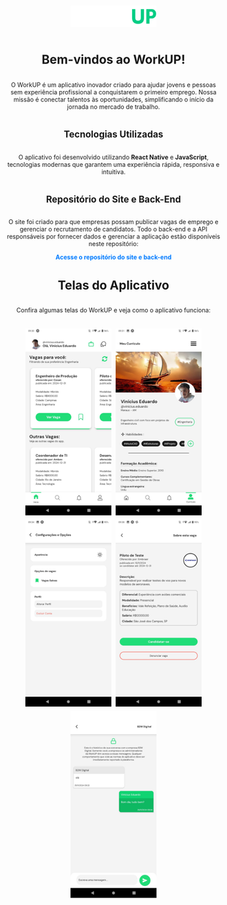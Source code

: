 <div style="display: flex; align-items: center; justify-content: center; flex-direction: column; text-align: center;">
    <img src="https://github.com/Vinidevkz/AppWorkUPTCC/blob/v1/assets/icons/WorkUP%20logo%20(2048%20x%20500%20px)%20(3).png" alt="WorkUP Logo" style="max-width: 200px; margin-bottom: 20px;">
    <h1>Bem-vindos ao WorkUP!</h1>

    
<p>O WorkUP é um aplicativo inovador criado para ajudar jovens e pessoas sem experiência profissional a conquistarem o primeiro emprego. Nossa missão é conectar talentos às oportunidades, simplificando o início da jornada no mercado de trabalho.</p>
<h2>Tecnologias Utilizadas</h2>
<p>O aplicativo foi desenvolvido utilizando <strong>React Native</strong> e <strong>JavaScript</strong>, tecnologias modernas que garantem uma experiência rápida, responsiva e intuitiva.</p>
<h2>Repositório do Site e Back-End</h2>
<p>O site foi criado para que empresas possam publicar vagas de emprego e gerenciar o recrutamento de candidatos. Todo o back-end e a API responsáveis por fornecer dados e gerenciar a aplicação estão disponíveis neste repositório:</p>
<a href="https://github.com/Vinidevkz/appWorkUP-Sites-e-BackEnd" target="_blank" style="color: #007bff; text-decoration: none; font-weight: bold;">Acesse o repositório do site e back-end</a>
<h1>Telas do Aplicativo</h1>
<p>Confira algumas telas do WorkUP e veja como o aplicativo funciona:</p>
<div style="display: flex; flex-wrap: wrap; gap: 10px; justify-content: center; margin-top: 20px;">
<img src="https://raw.githubusercontent.com/Vinidevkz/AppWorkUPTCC/v1/assets/screenshots/Home%20Page.jpeg" alt="Tela inicial" style="width: 200px; height: auto;">
<img src="https://raw.githubusercontent.com/Vinidevkz/AppWorkUPTCC/v1/assets/screenshots/Profile.jpeg" alt="Perfil" style="width: 200px; height: auto;">
<img src="https://raw.githubusercontent.com/Vinidevkz/AppWorkUPTCC/v1/assets/screenshots/Config%20Menu.jpeg" alt="Menu de configurações" style="width: 200px; height: auto;">
<img src="https://raw.githubusercontent.com/Vinidevkz/AppWorkUPTCC/v1/assets/screenshots/Vaga.jpeg" alt="Detalhes da vaga" style="width: 200px; height: auto;">
<img src="https://raw.githubusercontent.com/Vinidevkz/AppWorkUPTCC/v1/assets/screenshots/Chat.jpeg" alt="Chat com empresas" style="width: 200px; height: auto;">
</div>
</div>
